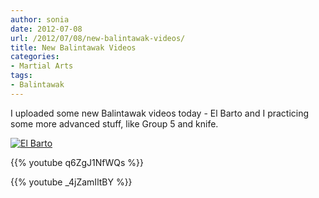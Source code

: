 ```yaml
---
author: sonia
date: 2012-07-08
url: /2012/07/08/new-balintawak-videos/
title: New Balintawak Videos
categories:
- Martial Arts
tags:
- Balintawak
---
```


I uploaded some new Balintawak videos today - El Barto and I practicing some more advanced stuff, like Group 5 and knife.

<!--more-->

[![El Barto](http://www.snowfrog.net/wp-content/uploads/2012/07/barto.png)](http://www.snowfrog.net/wp-content/uploads/2012/07/barto.png)

{{% youtube q6ZgJ1NfWQs %}}

{{% youtube _4jZamIltBY %}}
